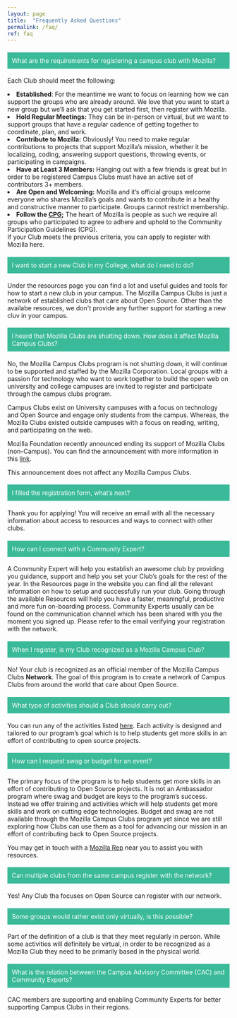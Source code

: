 ```yaml
---
layout: page
title:  "Frequently Asked Questions"
permalink: /faq/
ref: faq
---
```

<style type="text/css">
    #faq .panel-title {
        text-align: left !important;
        color: #fff !important;
        padding: 10px;
        background: #3BBA99;
    }
    #faq .panel-title a {
        color: #fff !important;
        font-weight: normal;
        text-decoration: none;
    }
</style>
<div class="row" id="faq">
	<div class="bs-example">
        <div class="panel-group" id="accordion">
            <div class="panel panel-default">
                <div class="panel-heading">
                    <h4 class="panel-title">
                        <a data-toggle="collapse" data-parent="#accordion" href="#collapseZero">What are the requirements for registering a campus club with Mozilla?</a>
                    </h4>
                </div>
                <div id="collapseZero" class="panel-collapse collapse in">
                    <div class="panel-body">
                        <p>Each Club should meet the following:
                            <li><b>Established</b>: For the meantime we want to focus on learning how we can support the groups who are already around. We love that you want to start a new group but we’ll ask that you get started first, then register with Mozilla.</li>
                            <li><b>Hold Regular Meetings:</b> They can be in-person or virtual, but we want to support groups that have a regular cadence of getting together to coordinate, plan, and work.</li>
                            <li><b>Contribute to Mozilla:</b> Obviously! You need to make regular contributions to projects that support Mozilla’s mission, whether it be localizing, coding, answering support questions, throwing events, or participating in campaigns.</li>
                            <li><b>Have at Least 3 Members:</b> Hanging out with a few friends is great but in order to be registered Campus Clubs must have an active set of contributors 3+ members.</li>
                            <li><b>Are Open and Welcoming:</b> Mozilla and it’s official groups welcome everyone who shares Mozilla’s goals and wants to contribute in a healthy and constructive manner to participate. Groups cannot restrict membership.</li>
                            <li><b>Follow the <a href="https://www.mozilla.org/en-US/about/governance/policies/participation/">CPG</a>;</b> The heart of Mozilla is people as such we require all groups who participated to agree to adhere and uphold to the Community Participation Guidelines (CPG).</li>
                            If your Club meets the previous criteria, you can apply to register with Mozilla here.
                        </p>
                    </div>
                </div>
            </div>
            <div class="panel panel-default">
                <div class="panel-heading">
                    <h4 class="panel-title">
                        <a data-toggle="collapse" data-parent="#accordion" href="#collapseOne">I want to start a new Club in my College, what do I need to do?</a>
                    </h4>
                </div>
                <div id="collapseOne" class="panel-collapse collapse">
                    <div class="panel-body">
                        <p>
                        Under the resources page you can find a lot and useful guides and tools for how to start a new club in your campus. The Mozilla Campus Clubs is just a network of established clubs that care about Open Source. Other than the availabe resources, we don't provide any further support for starting a new cluv in your campus. 
                        </p>
                    </div>
                </div>
            </div>
            <div class="panel panel-default">
                <div class="panel-heading">
                    <h4 class="panel-title">
                        <a data-toggle="collapse" data-parent="#accordion" href="#collapseTwo">I heard that Mozilla Clubs are shutting down. How does it affect Mozilla Campus Clubs?</a>
                    </h4>
                </div>
                <div id="collapseTwo" class="panel-collapse collapse">
                    <div class="panel-body">
                        <p>
                        No, the Mozilla Campus Clubs program is not shutting down, it will continue to be supported and staffed by the Mozilla Corporation. Local groups with a passion for technology who want to work together to build the open web on university and college campuses are invited to register and participate through the campus clubs program.
                        </p>
                        <p>
                        Campus Clubs exist on University campuses with a focus on technology and Open Source and engage only students from the campus. Whereas, the Mozilla Clubs existed outside campuses with a focus on reading, writing, and participating on the web.
                        </p>
                        <p>
                        Mozilla Foundation recently announced ending its support of Mozilla Clubs (non-Campus). You can find the announcement with more information in this <a href="https://forum.learning.mozilla.org/t/important-mozilla-clubs-announcement/1897/6" title="Mozilla Clubs announcement" target="_blank">link</a>.
                        </p>
                        <p>
                        This announcement does not affect any Mozilla Campus Clubs.
                        </p>
                    </div>
                </div>
            </div>
            <div class="panel panel-default">
                <div class="panel-heading">
                    <h4 class="panel-title">
                        <a data-toggle="collapse" data-parent="#accordion" href="#collapseThree">I filled the registration form, what’s next?</a>
                    </h4>
                </div>
                <div id="collapseThree" class="panel-collapse collapse">
                    <div class="panel-body">
                        <p>
                        Thank you for applying! You will receive an email with all the necessary information about access to resources and ways to connect with other clubs.
                        </p>
                    </div>
                </div>
            </div>
            <div class="panel panel-default">
                <div class="panel-heading">
                    <h4 class="panel-title">
                        <a data-toggle="collapse" data-parent="#accordion" href="#collapseFour">How can I connect with a Community Expert?</a>
                    </h4>
                </div>
                <div id="collapseFour" class="panel-collapse collapse">
                    <div class="panel-body">
                        <p>
                        A Community Expert will help you establish an awesome club by providing you guidance, support and help you set your Club’s goals for the rest of the year.
                        In the Resources page in the website you can find all the relevant information on how to setup and successfully run your club.
                        Going through the available Resources will help you have a faster, meaningful, productive and more fun on-boarding process.
                        Community Experts usually can be found on the communication channel which has been shared with you the moment you signed up. Please refer to the email verifying your registration with the network.
                        </p>
                    </div>
                </div>
            </div>
            <div class="panel panel-default">
                <div class="panel-heading">
                    <h4 class="panel-title">
                        <a data-toggle="collapse" data-parent="#accordion" href="#collapseFive">When I register, is my Club recognized as a Mozilla Campus Club?</a>
                    </h4>
                </div>
                <div id="collapseFive" class="panel-collapse collapse">
                    <div class="panel-body">
                        <p>
                        No! Your club is recognized as an official member of the Mozilla Campus Clubs <b>Network</b>. The goal of this program is to create a network of Campus Clubs from around the world that care about Open Source. 
                        </p>
                    </div>
                </div>
            </div>
            <div class="panel panel-default">
                <div class="panel-heading">
                    <h4 class="panel-title">
                        <a data-toggle="collapse" data-parent="#accordion" href="#collapseSix">What type of activities should a Club should carry out?</a>
                    </h4>
                </div>
                <div id="collapseSix" class="panel-collapse collapse">
                    <div class="panel-body">
                        <p>
                        You can run any of the activities listed <a href="https://campus.mozilla.community/activities/" target="_blank">here</a>. Each activity is designed and tailored to our program’s goal which is to help students get more skills in an effort of contributing to open source projects.
                        </p>
                    </div>
                </div>
            </div>
            <div class="panel panel-default">
                <div class="panel-heading">
                    <h4 class="panel-title">
                        <a data-toggle="collapse" data-parent="#accordion" href="#collapseSeven">How can I request swag or budget for an event?</a>
                    </h4>
                </div>
                <div id="collapseSeven" class="panel-collapse collapse">
                    <div class="panel-body">
                        <p>
                        The primary focus of the program is to help students get more skills in an effort of contributing to Open Source projects. It is not an Ambassador program where swag and budget are keys to the program’s success. Instead we offer training and activities which will help students get more skills and work on cutting edge technologies.
                        Budget and swag are not available through the Mozilla Campus Clubs program yet since we are still exploring how Clubs can use them as a tool for advancing our mission in an effort of contributing back to Open Source projects.
                        </p>
                        <p>
                        You may get in touch with a <a href="https://reps.mozilla.org/people" target="_blank">Mozilla Rep</a> near you to assist you with resources.
                        </p>
                    </div>
                </div>
            </div>
            <div class="panel panel-default">
                <div class="panel-heading">
                    <h4 class="panel-title">
                        <a data-toggle="collapse" data-parent="#accordion" href="#collapseEight">Can multiple clubs from the same campus register with the network?</a>
                    </h4>
                </div>
                <div id="collapseEight" class="panel-collapse collapse">
                    <div class="panel-body">
                        <p>
                        Yes! Any Club tha focuses on Open Source can register with our network.
                        </p>
                    </div>
                </div>
            </div>
            <div class="panel panel-default">
                <div class="panel-heading">
                    <h4 class="panel-title">
                        <a data-toggle="collapse" data-parent="#accordion" href="#collapseNine">Some groups would rather exist only virtually, is this possible?</a>
                    </h4>
                </div>
                <div id="collapseNine" class="panel-collapse collapse">
                    <div class="panel-body">
                        <p>
                        Part of the definition of a club is that they meet regularly in person. While some activities will definitely be virtual, in order to be recognized as a Mozilla Club they need to be primarily based in the physical world.
                        </p>
                    </div>
                </div>
            </div>
            <div class="panel panel-default">
                <div class="panel-heading">
                    <h4 class="panel-title">
                        <a data-toggle="collapse" data-parent="#accordion" href="#collapseTen">What is the relation between the Campus Advisory Committee (CAC) and Community Experts?</a>
                    </h4>
                </div>
                <div id="collapseTen" class="panel-collapse collapse">
                    <div class="panel-body">
                        <p>
                        CAC members are supporting and enabling Community Experts for better supporting Campus Clubs in their regions.
                        </p>
                    </div>
                </div>
            </div>
        </div>
    </div>
</div>
